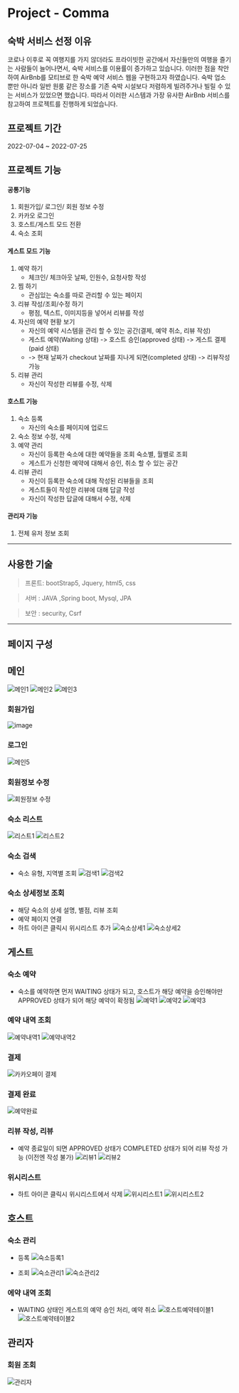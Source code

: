 # Project - Comma

## 숙박 서비스 선정 이유

코로나 이후로 꼭 여행지를 가지 않더라도 프라이빗한 공간에서 자신들만의 여행을 즐기는 사람들이 늘어나면서, 숙박 서비스를 이용률이 증가하고 있습니다.
이러한 점을 착안하여 AirBnb를 모티브로 한 숙박 예약 서비스 웹을 구현하고자 하였습니다.
숙박 업소 뿐만 아니라 일반 원룸 같은 장소를 기존 숙박 시설보다
저렴하게 빌려주거나 빌릴 수 있는 서비스가 있었으면 했습니다. 따라서 이러한 시스템과 가장 유사한 AirBnb 서비스를 참고하여 프로젝트를 진행하게 되었습니다.


## 프로젝트 기간
2022-07-04 ~ 2022-07-25


## 프로젝트 기능

#### 공통기능

1.  회원가입/ 로그인/ 회원 정보 수정
2.  카카오 로그인
3.  호스트/게스트 모드 전환
4.  숙소 조회

#### 게스트 모드 기능

1. 예약 하기
   - 체크인/ 체크아웃 날짜, 인원수, 요청사항 작성
2. 찜 하기
   - 관심있는 숙소를 따로 관리할 수 있는 페이지
3. 리뷰 작성/조회/수정 하기
   - 평점, 텍스트, 이미지등을 넣어서 리뷰를 작성
4. 자신의 예약 현황 보기
   - 자신의 예약 시스템을 관리 할 수 있는 공간(결제, 예약 취소, 리뷰 작성)
   - 게스트 예약(Waiting 상태) -> 호스트 승인(approved 상태) -> 게스트 결제(paid 상태)
   - -> 현재 날짜가 checkout 날짜를 지나게 되면(completed 상태) -> 리뷰작성 가능
5. 리뷰 관리
   - 자신이 작성한 리뷰를 수정, 삭제

#### 호스트 기능

1. 숙소 등록
   - 자신의 숙소를 페이지에 업로드
2. 숙소 정보 수정, 삭제
3. 예약 관리
   - 자신이 등록한 숙소에 대한 예약들을 조회 숙소별, 월별로 조회
   - 게스트가 신청한 예약에 대해서 승인, 취소 할 수 있는 공간
4. 리뷰 관리
   - 자신이 등록한 숙소에 대해 작성된 리뷰들을 조회
   - 게스트들이 작성한 리뷰에 대해 답글 작성
   - 자신이 작성한 답글에 대해서 수정, 삭제

#### 관리자 기능

1. 전체 유저 정보 조회

---

## 사용한 기술

> 프론트: bootStrap5, Jquery, html5, css

> 서버 : JAVA ,Spring boot, Mysql, JPA

> 보안 : security, Csrf

---

## 페이지 구성

## 메인
![메인1](https://user-images.githubusercontent.com/96460131/181153554-252fc86e-7bc7-4d18-813f-3bbaf25f5955.png)
![메인2](https://user-images.githubusercontent.com/96460131/181153584-d80b0445-e416-4e65-aa18-220e94921140.png)
![메인3](https://user-images.githubusercontent.com/96460131/181153595-ff403ffc-2d44-4f4d-8b86-2be4ccb41450.png)

### 회원가입
![image](https://user-images.githubusercontent.com/96460131/181155537-b59d9586-2e17-4a0d-a7f6-e07b7bdd08e4.png)

### 로그인
![메인5](https://user-images.githubusercontent.com/96460131/181153622-5f4ed15a-dbb5-4c16-a36c-8e6e627337d6.png)

### 회원정보 수정
![회원정보 수정](https://user-images.githubusercontent.com/96460131/181155179-d6bda3b1-48b5-4283-b6a5-e0f9260c0df2.png)


### 숙소 리스트
![리스트1](https://user-images.githubusercontent.com/96460131/181153660-57d29c8a-05c1-49a2-bf73-e4b3c3d0c979.png)
![리스트2](https://user-images.githubusercontent.com/96460131/181153666-024a0a80-16ff-4dad-b022-af69de2b5d72.png)

### 숙소 검색
- 숙소 유형, 지역별 조회
![검색1](https://user-images.githubusercontent.com/96460131/181165467-365706ce-f994-4eef-bd1a-bcd30271f6c0.png)
![검색2](https://user-images.githubusercontent.com/96460131/181153732-daca7bb9-4c82-4add-a76a-2e98bdb51987.png)

### 숙소 상세정보 조회
- 해당 숙소의 상세 설명, 별점, 리뷰 조회
- 예약 페이지 연결
- 하트 아이콘 클릭시 위시리스트 추가
![숙소상세1](https://user-images.githubusercontent.com/96460131/181153776-dcad94b4-0062-4351-bfc5-41ae0e9378c3.png)
![숙소상세2](https://user-images.githubusercontent.com/96460131/181165537-17fc78be-53d0-4421-ac96-be5f9763bb00.png)


## 게스트

### 숙소 예약
- 숙소를 예약하면 먼저 WAITING 상태가 되고, 호스트가 해당 예약을 승인해야만 APPROVED 상태가 되어 해당 예약이 확정됨
![예약1](https://user-images.githubusercontent.com/96460131/181156458-9692a3a5-23ee-4902-abb8-e4cb9a97df9f.png)
![예약2](https://user-images.githubusercontent.com/96460131/181153838-be92492e-a70d-47a1-8cea-21957e65a0d9.png)
![예약3](https://user-images.githubusercontent.com/96460131/181153846-14e4f4f0-5e2a-46f5-aedf-d552a09e55b8.png)


### 예약 내역 조회
![예약내역1](https://user-images.githubusercontent.com/96460131/181153898-224285d1-1679-41c3-9000-4f0024f9ced5.png)
![예약내역2](https://user-images.githubusercontent.com/96460131/181153904-8b5805e6-9280-4b08-b864-6803ac0e9ad7.png)


### 결제
![카카오페이 결제](https://user-images.githubusercontent.com/96460131/181154799-264297b8-ad33-48cf-9d4c-63e48fec3b18.png)


### 결제 완료
![예약완료](https://user-images.githubusercontent.com/96460131/181170884-827f773f-c97a-4df2-9bbd-15f59cc1b3dd.png)


### 리뷰 작성, 리뷰 
- 예약 종료일이 되면 APPROVED 상태가 COMPLETED 상태가 되어 리뷰 작성 가능 (이전엔 작성 불가)
![리뷰1](https://user-images.githubusercontent.com/96460131/181153934-10ca8218-6faf-4976-9d45-1e50686a3947.png)
![리뷰2](https://user-images.githubusercontent.com/96460131/181153938-a841361e-b0a7-4249-8707-aefdd5b65edc.png)

### 위시리스트
- 하트 아이콘 클릭시 위시리스트에서 삭제
![위시리스트1](https://user-images.githubusercontent.com/96460131/181154074-643d2d4c-9920-431e-be3c-7d330d1f6db4.png)
![위시리스트2](https://user-images.githubusercontent.com/96460131/181154077-d1b4983d-464b-4eb6-8c2c-4bf0bb7ab3ce.png)


## 호스트

### 숙소 관리

- 등록
![숙소등록1](https://user-images.githubusercontent.com/96460131/181154360-38952971-4fdc-4a6c-8571-b0cb73e36eed.png)

- 조회
![숙소관리1](https://user-images.githubusercontent.com/96460131/181154391-c8c5a543-4ccf-47c7-b3e8-0b2f3dd61d93.png)
![숙소관리2](https://user-images.githubusercontent.com/96460131/181154394-eff277fa-4ca6-466c-9b6f-79dacc57d9e6.png)


### 에약 내역 조회
- WAITING 상태인 게스트의 예약 승인 처리, 예약 취소 
![호스트예약테이블1](https://user-images.githubusercontent.com/96460131/181154410-ce8d4035-f553-460e-b2d1-8c90fa4cf3ca.png)
![호스트예약테이블2](https://user-images.githubusercontent.com/96460131/181156586-fe49a21c-f1fd-4074-825e-d7283693062f.png)



## 관리자

### 회원 조회
![관리자](https://user-images.githubusercontent.com/96460131/181155327-950b3b21-2568-4d37-bb3f-bc7d8db105b1.png)

